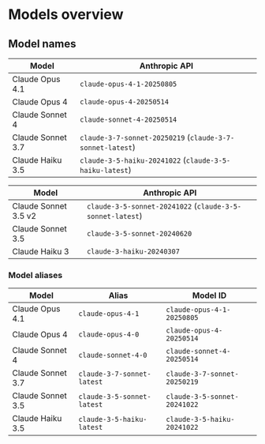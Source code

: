 # Models overview

## Model names

| Model             | Anthropic API                                             |
|-------------------|-----------------------------------------------------------|
| Claude Opus 4.1   | `claude-opus-4-1-20250805`                                |
| Claude Opus 4     | `claude-opus-4-20250514`                                  |
| Claude Sonnet 4   | `claude-sonnet-4-20250514`                                |
| Claude Sonnet 3.7 | `claude-3-7-sonnet-20250219` (`claude-3-7-sonnet-latest`) |
| Claude Haiku 3.5  | `claude-3-5-haiku-20241022` (`claude-3-5-haiku-latest`)   |

| Model                | Anthropic API                                             |
|----------------------|-----------------------------------------------------------|
| Claude Sonnet 3.5 v2 | `claude-3-5-sonnet-20241022` (`claude-3-5-sonnet-latest`) |
| Claude Sonnet 3.5    | `claude-3-5-sonnet-20240620`                              |
| Claude Haiku 3       | `claude-3-haiku-20240307`                                 |

### Model aliases

| Model             | Alias                      | Model ID                     |
|-------------------|----------------------------|------------------------------|
| Claude Opus 4.1   | `claude-opus-4-1`          | `claude-opus-4-1-20250805`   |
| Claude Opus 4     | `claude-opus-4-0`          | `claude-opus-4-20250514`     |
| Claude Sonnet 4   | `claude-sonnet-4-0`        | `claude-sonnet-4-20250514`   |
| Claude Sonnet 3.7 | `claude-3-7-sonnet-latest` | `claude-3-7-sonnet-20250219` |
| Claude Sonnet 3.5 | `claude-3-5-sonnet-latest` | `claude-3-5-sonnet-20241022` |
| Claude Haiku 3.5  | `claude-3-5-haiku-latest`  | `claude-3-5-haiku-20241022`  |
